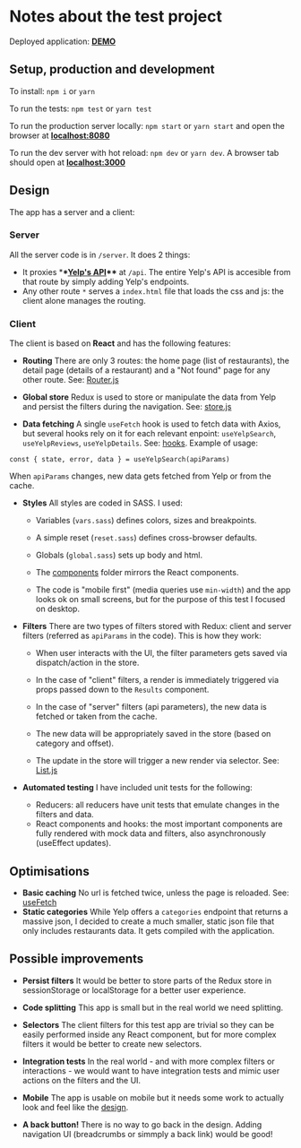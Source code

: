 # Notes about the test project

Deployed application: **[DEMO](https://frontend-test-2020-08-03.herokuapp.com/)**

## Setup, production and development

To install: `npm i` or `yarn`

To run the tests: `npm test` or `yarn test`

To run the production server locally: `npm start` or `yarn start` and open the browser at **[localhost:8080](http://localhost:8080)**

To run the dev server with hot reload: `npm dev` or `yarn dev`. A browser tab should open at **[localhost:3000](http://localhost:3000)**

## Design

The app has a server and a client:

### Server

All the server code is in `/server`. It does 2 things:

- It proxies \***\*[Yelp's API](https://www.yelp.com/developers/documentation/v3)\*\*** at `/api`. The entire Yelp's API is accesible from that route by simply adding Yelp's endpoints.
- Any other route `*` serves a `index.html` file that loads the css and js: the client alone manages the routing.

### Client

The client is based on **React** and has the following features:

- **Routing** There are only 3 routes: the home page (list of restaurants), the detail page (details of a restaurant) and a "Not found" page for any other route. See: [Router.js](/src/components/Router.js)

- **Global store** Redux is used to store or manipulate the data from Yelp and persist the filters during the navigation. See: [store.js](/src/redux/store.js)

- **Data fetching** A single `useFetch` hook is used to fetch data with Axios, but several hooks rely on it for each relevant enpoint: `useYelpSearch`, `useYelpReviews`, `useYelpDetails`. See: [hooks](/src/hooks). Example of usage:

```
const { state, error, data } = useYelpSearch(apiParams)
```

When `apiParams` changes, new data gets fetched from Yelp or from the cache.

- **Styles** All styles are coded in SASS. I used:

  - Variables (`vars.sass`) defines colors, sizes and breakpoints.

  - A simple reset (`reset.sass`) defines cross-browser defaults.

  - Globals (`global.sass`) sets up body and html.

  - The [components](/src/styles/components) folder mirrors the React components.

  - The code is "mobile first" (media queries use `min-width`) and the app looks ok on small screens, but for the purpose of this test I focused on desktop.

- **Filters** There are two types of filters stored with Redux: client and server filters (referred as `apiParams` in the code). This is how they work:

  - When user interacts with the UI, the filter parameters gets saved via dispatch/action in the store.

  - In the case of "client" filters, a render is immediately triggered via props passed down to the `Results` component.

  - In the case of "server" filters (api parameters), the new data is fetched or taken from the cache.

  - The new data will be appropriately saved in the store (based on category and offset).

  - The update in the store will trigger a new render via selector. See: [List.js](/src/components/List.js)

- **Automated testing** I have included unit tests for the following:
  - Reducers: all reducers have unit tests that emulate changes in the filters and data.
  - React components and hooks: the most important components are fully rendered with mock data and filters, also asynchronously (useEffect updates).

## Optimisations

- **Basic caching** No url is fetched twice, unless the page is reloaded. See: [useFetch](/src/hooks/useFetch.js)
- **Static categories** While Yelp offers a `categories` endpoint that returns a massive json, I decided to create a much smaller, static json file that only includes restaurants data. It gets compiled with the application.

## Possible improvements

- **Persist filters** It would be better to store parts of the Redux store in sessionStorage or localStorage for a better user experience.

- **Code splitting** This app is small but in the real world we need splitting.

- **Selectors** The client filters for this test app are trivial so they can be easily performed inside any React component, but for more complex filters it would be better to create new selectors.

- **Integration tests** In the real world - and with more complex filters or interactions - we would want to have integration tests and mimic user actions on the filters and the UI.

- **Mobile** The app is usable on mobile but it needs some work to actually look and feel like the [design](https://www.figma.com/file/4MqQhKPsnKetTud9tm6kDY/Superformula-FE-test-264388d?node-id=0%3A1).

- **A back button!** There is no way to go back in the design. Adding navigation UI (breadcrumbs or simmply a back link) would be good!
